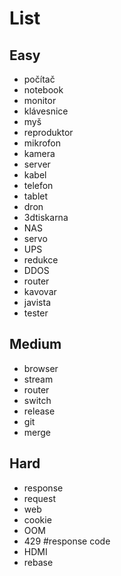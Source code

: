 # List

## Easy

- počítač
- notebook
- monitor
- klávesnice
- myš
- reproduktor
- mikrofon
- kamera
- server
- kabel
- telefon
- tablet
- dron
- 3dtiskarna
- NAS
- servo
- UPS
- redukce
- DDOS
- router
- kavovar
- javista
- tester

## Medium

- browser
- stream
- router
- switch
- release
- git
- merge

## Hard

- response
- request
- web
- cookie
- OOM
- 429 #response code
- HDMI
- rebase
